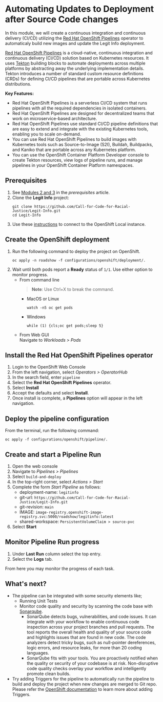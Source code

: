 # Automating Updates to Deployment after Source Code changes

In this module, we will create a continuous integration and continuous delivery (CI/CD) utilizing the [Red Hat OpenShift Pipelines](https://docs.openshift.com/container-platform/4.11/cicd/pipelines/understanding-openshift-pipelines.html) operator to automaticaly build new images and update the Legit Info deployment.

[Red Hat OpenShift Pipelines](https://docs.openshift.com/container-platform/4.11/cicd/pipelines/understanding-openshift-pipelines.html) is a cloud-native, continuous integration and continuous delivery (CI/CD) solution based on Kubernetes resources. It uses [Tekton](https://tekton.dev/) building blocks to automate deployments across multiple platforms by abstracting away the underlying implementation details. Tekton introduces a number of standard custom resource definitions (CRDs) for defining CI/CD pipelines that are portable across Kubernetes distributions.

**Key Features:**

- Red Hat OpenShift Pipelines is a serverless CI/CD system that runs pipelines with all the required dependencies in isolated containers.
- Red Hat OpenShift Pipelines are designed for decentralized teams that work on microservice-based architecture.
- Red Hat OpenShift Pipelines use standard CI/CD pipeline definitions that are easy to extend and integrate with the existing Kubernetes tools, enabling you to scale on-demand.
- You can use Red Hat OpenShift Pipelines to build images with Kubernetes tools such as Source-to-Image (S2I), Buildah, Buildpacks, and Kaniko that are portable across any Kubernetes platform.
- You can use the OpenShift Container Platform Developer console to create Tekton resources, view logs of pipeline runs, and manage pipelines in your OpenShift Container Platform namespaces.

## Prerequisites

1.  See [Modules 2 and 3](../docs/prerequisites.md) in the _prerequisites_ article.
2.  Clone the **Legit Info** project:
    ```
    git clone https://github.com/Call-for-Code-for-Racial-Justice/Legit-Info.git
    cd Legit-Info
    ```
3.  Use these [instructions](../docs/connect_to_openshift_local.md) to connect to the OpenShift Local instance.

## Create the OpenShift deployment

1.  Run the following command to deploy the project on OpenShift.
    ```
    oc apply -n roadshow -f configurations/openshift/deployment/.
    ```
2.  Wait until both pods report a **Ready** status of `1/1`. Use either option to monitor progress.
    - From command line
      > **Note**: Use Ctrl+X to break the command.
      - MacOS or Linux
        ```
        watch -n5 oc get pods
        ```
      - Windows
        ```
        while (1) {cls;oc get pods;sleep 5}
        ```
    - From Web GUI<br/>
      Navigate to _Workloads > Pods_

## Install the Red Hat OpenShift Pipelines operator

1.  Login to the OpenShift Web Console
2.  From the left navigation, select _Operators > OperatorHub_
3.  In the search field, enter `pipeline`
4.  Select the **Red Hat OpenShift Pipelines** operator.
5.  Select **Install**
6.  Accept the defaults and select **Install**.
7.  Once install is complete, a **Pipelines** option will appear in the left navigation.

## Deploy the pipeline configuration

From the terminal, run the following command:

```
oc apply -f configurations/openshift/pipeline/.
```

## Create and start a Pipeline Run

1.  Open the web console
2.  Navigate to _Pipelines > Pipelines_
3.  Select `build-and-deploy`
4.  In the top-right corner, select _Actions > Start_
5.  Complete the form _Start Pipeline_ as follows:
    - deployment-name: `legitinfo`
    - git-url: `https://github.com/Call-for-Code-for-Racial-Justice/Legit-Info.git`
    - git-revision: `main`
    - IMAGE: `image-registry.openshift-image-registry.svc:5000/roadshow/legitinfo:latest`
    - shared-workspace: `PersistentVolumeClaim > source-pvc`
6.  Select **Start**

## Monitor Pipeline Run progress

1.  Under **Last Run** column select the top entry.
2.  Select the **Logs** tab.

From here you may monitor the progress of each task.

## What's next?

- The pipeline can be integrated with some security elements like;
  - Running Unit Tests
  - Monitor code quality and security by scanning the code base with [Sonarqube](https://www.sonarqube.org/).
    - SonarQube detects bugs, vulnerabilities, and code issues. It can integrate with your workflow to enable continuous code inspection across your project branches and pull requests. The tool reports the overall health and quality of your source code and highlights issues that are found in new code. The code analyzers detect tricky bugs, such as null-pointer dereferences, logic errors, and resource leaks, for more than 20 coding languages.
    - SonarQube fits with your tools. You are proactively notified when the quality or security of your codebase is at risk. Non-disruptive code quality checks overlay your workflow and intelligently promote clean builds.
- Try adding Triggers for the pipeline to automatically run the pipeline to build and deploy the project when new changes are merged to Git repo. Please refer the [OpenShift documentation](https://docs.openshift.com/container-platform/4.11/cicd/builds/triggering-builds-build-hooks.html) to learn more about adding Triggers.
